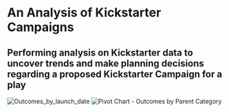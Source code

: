 # An Analysis of Kickstarter Campaigns
Performing analysis on Kickstarter data to uncover trends and make planning decisions regarding a proposed Kickstarter Campaign for a play
---
![Outcomes_by_launch_date](https://user-images.githubusercontent.com/99051640/162097659-16bbaf5b-2026-407b-a726-ad81e73aa381.png)
![Pivot Chart - Outcomes by Parent Category](https://user-images.githubusercontent.com/99051640/162097683-ab5c4f48-aa9d-479e-82cf-a20515b27509.png)

